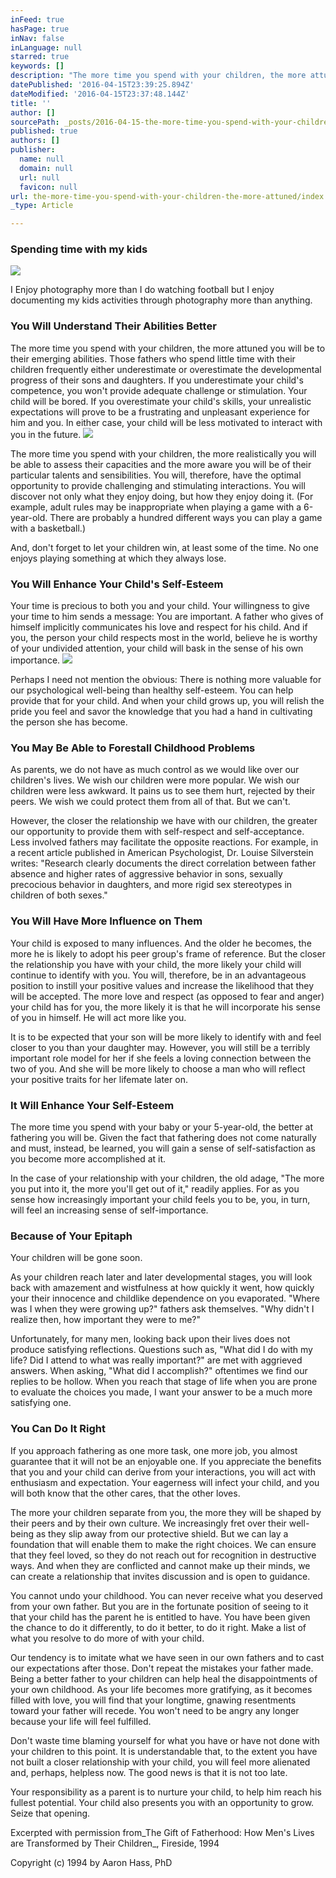 ```yaml
---
inFeed: true
hasPage: true
inNav: false
inLanguage: null
starred: true
keywords: []
description: "The more time you spend with your children, the more attuned you will be to their emerging abilities. Those fathers who spend little time with their children frequently either underestimate or overestimate the developmental progress of their sons and daughters. If you underestimate your child's competence, you won't provide adequate challenge or stimulation. Your child will be bored. If you overestimate your child's skills, your unrealistic expectations will prove to be a frustrating and unpleasant experience for him and you. In either case, your child will be less motivated to interact with you in the future."
datePublished: '2016-04-15T23:39:25.894Z'
dateModified: '2016-04-15T23:37:48.144Z'
title: ''
author: []
sourcePath: _posts/2016-04-15-the-more-time-you-spend-with-your-children-the-more-attuned.md
published: true
authors: []
publisher:
  name: null
  domain: null
  url: null
  favicon: null
url: the-more-time-you-spend-with-your-children-the-more-attuned/index.html
_type: Article

---
```

### Spending time with my kids
![](https://the-grid-user-content.s3-us-west-2.amazonaws.com/7f4cf99d-a273-4cd6-8e8a-d19cb7326736.jpg)

I Enjoy photography more than I do watching football but I enjoy documenting my kids activities through photography more than anything.

### You Will Understand Their Abilities Better

The more time you spend with your children, the more attuned you will be to their emerging abilities. Those fathers who spend little time with their children frequently either underestimate or overestimate the developmental progress of their sons and daughters. If you underestimate your child's competence, you won't provide adequate challenge or stimulation. Your child will be bored. If you overestimate your child's skills, your unrealistic expectations will prove to be a frustrating and unpleasant experience for him and you. In either case, your child will be less motivated to interact with you in the future.
![](https://the-grid-user-content.s3-us-west-2.amazonaws.com/9e27561e-07ab-426d-a210-aa41b3ebdad4.jpg)

The more time you spend with your children, the more realistically you will be able to assess their capacities and the more aware you will be of their particular talents and sensibilities. You will, therefore, have the optimal opportunity to provide challenging and stimulating interactions. You will discover not only what they enjoy doing, but how they enjoy doing it. (For example, adult rules may be inappropriate when playing a game with a 6-year-old. There are probably a hundred different ways you can play a game with a basketball.)

And, don't forget to let your children win, at least some of the time. No one enjoys playing something at which they always lose.

### You Will Enhance Your Child's Self-Esteem

Your time is precious to both you and your child. Your willingness to give your time to him sends a message: You are important. A father who gives of himself implicitly communicates his love and respect for his child. And if you, the person your child respects most in the world, believe he is worthy of your undivided attention, your child will bask in the sense of his own importance.
![](https://the-grid-user-content.s3-us-west-2.amazonaws.com/9d408637-4cf8-42f5-b77f-b90732ecb63f.jpg)

Perhaps I need not mention the obvious: There is nothing more valuable for our psychological well-being than healthy self-esteem. You can help provide that for your child. And when your child grows up, you will relish the pride you feel and savor the knowledge that you had a hand in cultivating the person she has become.

### You May Be Able to Forestall Childhood Problems

As parents, we do not have as much control as we would like over our children's lives. We wish our children were more popular. We wish our children were less awkward. It pains us to see them hurt, rejected by their peers. We wish we could protect them from all of that. But we can't.

However, the closer the relationship we have with our children, the greater our opportunity to provide them with self-respect and self-acceptance. Less involved fathers may facilitate the opposite reactions. For example, in a recent article published in American Psychologist, Dr. Louise Silverstein writes: "Research clearly documents the direct correlation between father absence and higher rates of aggressive behavior in sons, sexually precocious behavior in daughters, and more rigid sex stereotypes in children of both sexes."

### You Will Have More Influence on Them

Your child is exposed to many influences. And the older he becomes, the more he is likely to adopt his peer group's frame of reference. But the closer the relationship you have with your child, the more likely your child will continue to identify with you. You will, therefore, be in an advantageous position to instill your positive values and increase the likelihood that they will be accepted. The more love and respect (as opposed to fear and anger) your child has for you, the more likely it is that he will incorporate his sense of you in himself. He will act more like you.

It is to be expected that your son will be more likely to identify with and feel closer to you than your daughter may. However, you will still be a terribly important role model for her if she feels a loving connection between the two of you. And she will be more likely to choose a man who will reflect your positive traits for her lifemate later on.

### It Will Enhance Your Self-Esteem

The more time you spend with your baby or your 5-year-old, the better at fathering you will be. Given the fact that fathering does not come naturally and must, instead, be learned, you will gain a sense of self-satisfaction as you become more accomplished at it.

In the case of your relationship with your children, the old adage, "The more you put into it, the more you'll get out of it," readily applies. For as you sense how increasingly important your child feels you to be, you, in turn, will feel an increasing sense of self-importance.

### Because of Your Epitaph

Your children will be gone soon.

As your children reach later and later developmental stages, you will look back with amazement and wistfulness at how quickly it went, how quickly your their innocence and childlike dependence on you evaporated. "Where was I when they were growing up?" fathers ask themselves. "Why didn't I realize then, how important they were to me?"

Unfortunately, for many men, looking back upon their lives does not produce satisfying reflections. Questions such as, "What did I do with my life? Did I attend to what was really important?" are met with aggrieved answers. When asking, "What did I accomplish?" oftentimes we find our replies to be hollow. When you reach that stage of life when you are prone to evaluate the choices you made, I want your answer to be a much more satisfying one.

### You Can Do It Right

If you approach fathering as one more task, one more job, you almost guarantee that it will not be an enjoyable one. If you appreciate the benefits that you and your child can derive from your interactions, you will act with enthusiasm and expectation. Your eagerness will infect your child, and you will both know that the other cares, that the other loves.

The more your children separate from you, the more they will be shaped by their peers and by their own culture. We increasingly fret over their well-being as they slip away from our protective shield. But we can lay a foundation that will enable them to make the right choices. We can ensure that they feel loved, so they do not reach out for recognition in destructive ways. And when they are conflicted and cannot make up their minds, we can create a relationship that invites discussion and is open to guidance.

You cannot undo your childhood. You can never receive what you deserved from your own father. But you are in the fortunate position of seeing to it that your child has the parent he is entitled to have. You have been given the chance to do it differently, to do it better, to do it right. Make a list of what you resolve to do more of with your child.

Our tendency is to imitate what we have seen in our own fathers and to cast our expectations after those. Don't repeat the mistakes your father made. Being a better father to your children can help heal the disappointments of your own childhood. As your life becomes more gratifying, as it becomes filled with love, you will find that your longtime, gnawing resentments toward your father will recede. You won't need to be angry any longer because your life will feel fulfilled.

Don't waste time blaming yourself for what you have or have not done with your children to this point. It is understandable that, to the extent you have not built a closer relationship with your child, you will feel more alienated and, perhaps, helpless now. The good news is that it is not too late.

Your responsibility as a parent is to nurture your child, to help him reach his fullest potential. Your child also presents you with an opportunity to grow. Seize that opening.

Excerpted with permission from_The Gift of Fatherhood: How Men's Lives are Transformed by Their Children_, Fireside, 1994

Copyright (c) 1994 by Aaron Hass, PhD